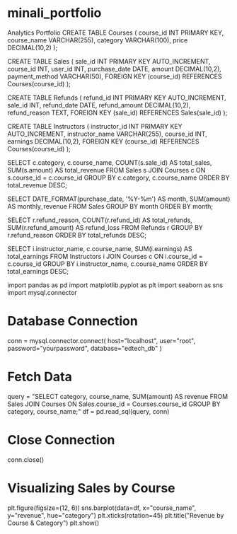# minali_portfolio
Analytics Portfolio
CREATE TABLE Courses (
    course_id INT PRIMARY KEY,
    course_name VARCHAR(255),
    category VARCHAR(100),
    price DECIMAL(10,2)
);

CREATE TABLE Sales (
    sale_id INT PRIMARY KEY AUTO_INCREMENT,
    course_id INT,
    user_id INT,
    purchase_date DATE,
    amount DECIMAL(10,2),
    payment_method VARCHAR(50),
    FOREIGN KEY (course_id) REFERENCES Courses(course_id)
);

CREATE TABLE Refunds (
    refund_id INT PRIMARY KEY AUTO_INCREMENT,
    sale_id INT,
    refund_date DATE,
    refund_amount DECIMAL(10,2),
    refund_reason TEXT,
    FOREIGN KEY (sale_id) REFERENCES Sales(sale_id)
);

CREATE TABLE Instructors (
    instructor_id INT PRIMARY KEY AUTO_INCREMENT,
    instructor_name VARCHAR(255),
    course_id INT,
    earnings DECIMAL(10,2),
    FOREIGN KEY (course_id) REFERENCES Courses(course_id)
);

SELECT c.category, c.course_name, COUNT(s.sale_id) AS total_sales, 
       SUM(s.amount) AS total_revenue
FROM Sales s
JOIN Courses c ON s.course_id = c.course_id
GROUP BY c.category, c.course_name
ORDER BY total_revenue DESC;

SELECT DATE_FORMAT(purchase_date, '%Y-%m') AS month, 
       SUM(amount) AS monthly_revenue
FROM Sales
GROUP BY month
ORDER BY month;

SELECT r.refund_reason, COUNT(r.refund_id) AS total_refunds, 
       SUM(r.refund_amount) AS refund_loss
FROM Refunds r
GROUP BY r.refund_reason
ORDER BY total_refunds DESC;

SELECT i.instructor_name, c.course_name, 
       SUM(i.earnings) AS total_earnings
FROM Instructors i
JOIN Courses c ON i.course_id = c.course_id
GROUP BY i.instructor_name, c.course_name
ORDER BY total_earnings DESC;

import pandas as pd
import matplotlib.pyplot as plt
import seaborn as sns
import mysql.connector

# Database Connection
conn = mysql.connector.connect(
    host="localhost", user="root", password="yourpassword", database="edtech_db"
)

# Fetch Data
query = "SELECT category, course_name, SUM(amount) AS revenue FROM Sales JOIN Courses ON Sales.course_id = Courses.course_id GROUP BY category, course_name;"
df = pd.read_sql(query, conn)

# Close Connection
conn.close()

# Visualizing Sales by Course
plt.figure(figsize=(12, 6))
sns.barplot(data=df, x="course_name", y="revenue", hue="category")
plt.xticks(rotation=45)
plt.title("Revenue by Course & Category")
plt.show()


